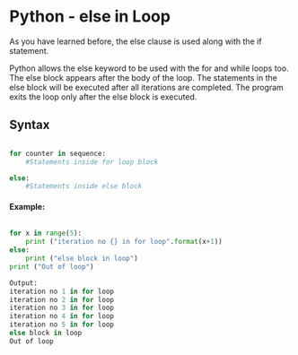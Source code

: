 # Python - else in Loop
As you have learned before, the else clause is used along with the if statement.

Python allows the else keyword to be used with the for and while loops too. The else block appears after the body of the loop. The statements in the else block will be executed after all iterations are completed. The program exits the loop only after the else block is executed.

## Syntax 
```python

for counter in sequence:
    #Statements inside for loop block

else:
    #Statements inside else block
```

#### Example:
```python

for x in range(5):
    print ("iteration no {} in for loop".format(x+1))
else:
    print ("else block in loop")
print ("Out of loop")

Output:
iteration no 1 in for loop
iteration no 2 in for loop
iteration no 3 in for loop
iteration no 4 in for loop
iteration no 5 in for loop
else block in loop
Out of loop

```

